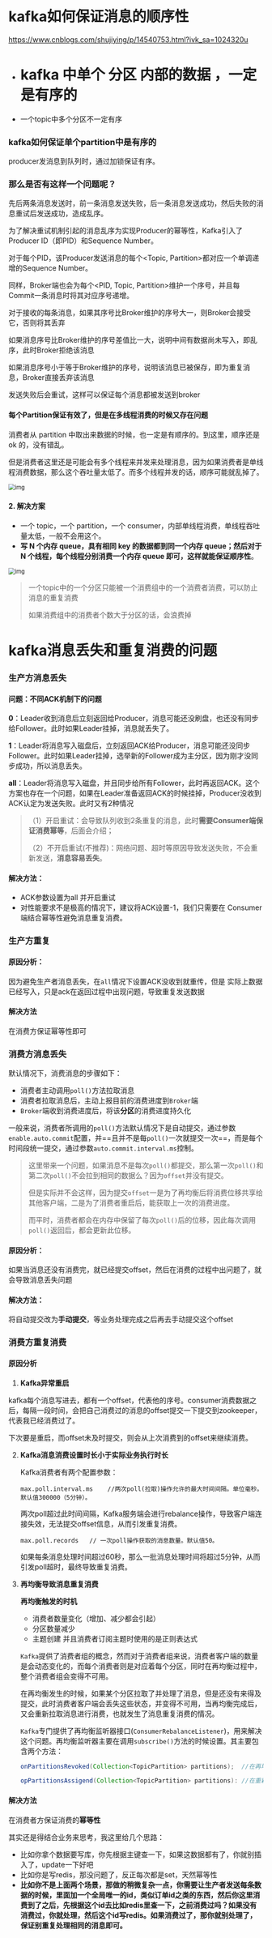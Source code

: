 # kafka如何保证消息的顺序性

https://www.cnblogs.com/shujiying/p/14540753.html?ivk_sa=1024320u

- # kafka 中单个 分区 内部的数据 ，一定是有序的

- 一个topic中多个分区不一定有序

### kafka如何保证单个partition中是有序的

producer发消息到队列时，通过加锁保证有序。

### 那么是否有这样一个问题呢？

先后两条消息发送时，前一条消息发送失败，后一条消息发送成功，然后失败的消息重试后发送成功，造成乱序。

为了解决重试机制引起的消息乱序为实现Producer的幂等性，Kafka引入了Producer ID（即PID）和Sequence Number。

对于每个PID，该Producer发送消息的每个<Topic, Partition>都对应一个单调递增的Sequence Number。

同样，Broker端也会为每个<PID, Topic, Partition>维护一个序号，并且每Commit一条消息时将其对应序号递增。

对于接收的每条消息，如果其序号比Broker维护的序号大一，则Broker会接受它，否则将其丢弃

如果消息序号比Broker维护的序号差值比一大，说明中间有数据尚未写入，即乱序，此时Broker拒绝该消息

如果消息序号小于等于Broker维护的序号，说明该消息已被保存，即为重复消息，Broker直接丢弃该消息

发送失败后会重试，这样可以保证每个消息都被发送到broker

#### 每个Partition保证有效了，但是在多线程消费的时候又存在问题

消费者从 partition 中取出来数据的时候，也一定是有顺序的。到这里，顺序还是 ok 的，没有错乱。

但是消费者这里还是可能会有多个线程来并发来处理消息，因为如果消费者是单线程消费数据，那么这个吞吐量太低了。而多个线程并发的话，顺序可能就乱掉了。



<img src="https://cdn.jsdelivr.net/gh/Jason-Wu-1999/blog.img/imgs/aHR0cHM6Lny9tbWJpei5xcGljLmNuL21tYml6X3BuZy9YQ0VUTG9YelRyaWNHbEtSTDc1OE45azVBTjdKS1A5c2ZtaWJpYWZabGlhdjRyNnVmU01meFZSckFpYU83bFN4S1lBTkF6aWFyQlQxcVhyVmt2dGhHdkVtN1FqZy82NDA_d3hfZm10PXBuZw" alt="img" style="zoom:80%;" />

#### 2. 解决方案

- 一个 topic，一个 partition，一个 consumer，内部单线程消费，单线程吞吐量太低，一般不会用这个。
- **写 N 个内存 queue，具有相同 key 的数据都到同一个内存 queue；然后对于 N 个线程，每个线程分别消费一个内存 queue 即可，这样就能保证顺序性**。

<img src="https://cdn.jsdelivr.net/gh/Jason-Wu-1999/blog.img/imgs/aHR0cHM6Ly9tbWJlei5xcGljLmNuL21tYml6X3BuZy9YQ0VUTG9YelRyaWNHbEtSTDc1OE45azVBTjdKS1A5c2ZEZU0zQWhpYVVScGZTS2hOSk5iZklwbFpzY210aWJmZlcySUxpYVloWFM2Z0hmSWNhOWlidHNoVWx3LzY0MD93eF9mbXQ9cG5n" alt="img" style="zoom: 80%;" />





> 一个topic中的一个分区只能被一个消费组中的一个消费者消费，可以防止消息的重复消费
>
> 如果消费组中的消费者个数大于分区的话，会浪费掉
>



# kafka消息丢失和重复消费的问题

### 生产方消息丢失

#### 问题：不同**ACK机制**下的问题

 **0**：Leader收到消息后立刻返回给Producer，消息可能还没刷盘，也还没有同步给Follower。此时如果Leader挂掉，消息就丢失了。

**1**：Leader将消息写入磁盘后，立刻返回ACK给Producer，消息可能还没同步Follower。此时如果Leader挂掉，选举新的Follower成为主分区，因为刚才没同步成功，所以消息丢失。

**all**：Leader将消息写入磁盘，并且同步给所有Follower，此时再返回ACK。这个方案也存在一个问题，如果在Leader准备返回ACK的时候挂掉，Producer没收到ACK认定为发送失败。此时又有2种情况

> （1）开启重试：会导致队列收到2条重复的消息，此时**需要Consumer端保证消费幂等**，后面会介绍；
>
> （2）不开启重试(不推荐)：网络问题、超时等原因导致发送失败，不会重新发送，**消息容易丢失**。

#### 解决方法：

- ACK参数设置为all 并开启重试
- 对性能要求不是极高的情况下，建议将ACK设置-1，我们只需要在 Consumer 端结合幂等性避免消息重复消费。



### 生产方重复

####  原因分析：

因为避免生产者消息丢失，在`all`情况下设置ACK没收到就重传，但是 实际上数据已经写入，只是ack在返回过程中出现问题，导致重复发送数据

#### 解决方法

在消费方保证幂等性即可



### 消费方消息丢失

 默认情况下，消费消息的步骤如下：

- 消费者主动调用`poll()`方法拉取消息
- 消费者拉取消息后，主动上报目前的消费进度到`Broker`端
- `Broker`端收到消费进度后，将该**分区**的消费进度持久化

一般来说，消费者所调用的`poll()`方法默认情况下是自动提交，通过参数`enable.auto.commit`配置，并==且并不是每`poll()`一次就提交一次==，而是每个时间段统一提交，通过参数`auto.commit.interval.ms`控制。

> 这里带来一个问题，如果消息不是每次`poll()`都提交，那么第一次`poll()`和第二次`poll()`不会拉到相同的数据么？因为`offset`并没有提交。
>
> 但是实际并不会这样，因为提交`offset`一是为了再均衡后将消费位移共享给其他客户端，二是为了消费者重启后，能获取上一次的消费进度。
>
> 而平时，消费者都会在内存中保留了每次`poll()`后的位移，因此每次调用`poll()`返回后，都会更新此位移。

#### **原因分析**：

如果当消息还没有消费完，就已经提交offset，然后在消费的过程中出问题了，就会导致消息丢失问题

#### 解决方法：

将自动提交改为**手动提交**，等业务处理完成之后再去手动提交这个offset



### 消费方重复消费

#### 原因分析

1. **Kafka异常重启**

kafka每个消息写进去，都有一个offset，代表他的序号。consumer消费数据之后，每隔一段时间，会把自己消费过的消息的offset提交一下提交到zookeeper，代表我已经消费过了。

下次要是重启，而offset未及时提交，则会从上次消费到的offset来继续消费。

2. **Kafka消息消费设置时长小于实际业务执行时长**

   Kafka消费者有两个配置参数：

   ```
   max.poll.interval.ms    //两次poll(拉取)操作允许的最大时间间隔。单位毫秒。默认值300000（5分钟）。
   ```

   两次poll超过此时间间隔，Kafka服务端会进行rebalance操作，导致客户端连接失效，无法提交offset信息，从而引发重复消费。

   ```
   max.poll.records   // 一次poll操作获取的消息数量。默认值50。
   ```

   如果每条消息处理时间超过60秒，那么一批消息处理时间将超过5分钟，从而引发poll超时，最终导致重复消费。

3. **再均衡导致消息重复消费**

   **再均衡触发的时机**

   - 消费者数量变化（增加、减少都会引起）
   - 分区数量减少
   - 主题创建  并且消费者订阅主题时使用的是正则表达式

   `Kafka`提供了消费者组的概念，然而对于消费者组来说，消费者客户端的数量是会动态变化的，而每个消费者则是对应着每个分区，同时在再均衡过程中，整个消费者组会变得不可用。

   在再均衡发生的时候，如果某个分区拉取了并处理了消息，但是还没有来得及提交，此时消费者客户端会丢失这些状态，并变得不可用，当再均衡完成后，又会重新拉取消息进行消费，也就发生了消息重复消费的情况。

   `Kafka`专门提供了再均衡监听器接口(`ConsumerRebalanceListener`)，用来解决这个问题。再均衡监听器主要在调用`subscribe()`方法的时候设置。其主要包含两个方法：

   ```java
   onPartitionsRevoked(Collection<TopicPartition> partitions);  //在再均衡开始之前和消费者停止读取消息之后被调用，可以通过这个回调来处理消费位移的提交,partitions 表示再均衡之前分配到的分区
   
   opPartitionsAssigend(Collection<TopicPartition> partitions): //在重新分配分区之后和消费者开始读取消费之前被调用,partitions 表示再均衡之后分配到的分区
   ```

#### 解决方法

在消费者方保证消费的**幂等性**

其实还是得结合业务来思考，我这⾥给⼏个思路：

- 比如你拿个数据要写库，你先根据主键查⼀下，如果这数据都有了，你就别插⼊了，update⼀下好吧
- 比如你是写redis，那没问题了，反正每次都是set，天然幂等性
- **比如你不是上⾯两个场景，那做的稍微复杂⼀点，你需要让⽣产者发送每条数据的时候，⾥⾯加⼀个全局唯⼀的id，类似订单id之类的东西，然后你这⾥消费到了之后，先根据这个id去⽐如redis⾥查⼀下，之前消费过吗？如果没有消费过，你就处理，然后这个id写redis。如果消费过了，那你就别处理了，保证别重复处理相同的消息即可。**

